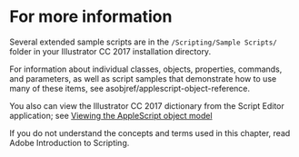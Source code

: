 <a id="scriptingapplescript-formoreinfo"></a>

# For more information

Several extended sample scripts are in the `/Scripting/Sample Scripts/` folder in your Illustrator CC 2017 installation directory.

For information about individual classes, objects, properties, commands, and parameters, as well as script samples that demonstrate how to use many of these items, see asobjref/applescript-object-reference.

You also can view the lllustrator CC 2017 dictionary from the Script Editor application; see [Viewing the AppleScript object model](../introduction/viewingTheObjectModel.md#introduction-viewingtheobjectmodel-applescript)

If you do not understand the concepts and terms used in this chapter, read Adobe Introduction to Scripting.
